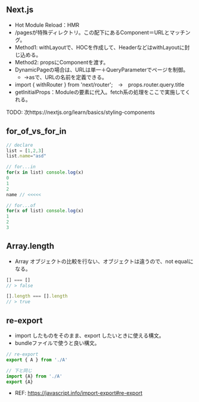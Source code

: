 ## Next.js

- Hot Module Reload：HMR
- /pagesが特殊ディレクトリ。この配下にあるComponent＝URLとマッチング。
- Method1: withLayoutで、HOCを作成して、HeaderなどはwithLayoutに封じ込める。
- Method2: propsにComponentを渡す。
- DynamicPageの場合は、URLは単一＋QueryParameterでページを制御。
  - →asで、URLの名前を定義できる。
- import { withRouter } from 'next/router';　→　props.router.query.title
- getInitialProps：Moduleの要素に代入。fetch系の処理をここで実施してくれる。

TODO: 次https://nextjs.org/learn/basics/styling-components

## for_of_vs_for_in

```javascript
// declare
list = [1,2,3]
list.name="asd"

// for...in
for(x in list) console.log(x)
0
1
2
name // <<<<<

// for...of
for(x of list) console.log(x)
1
2
3
```

## Array.length

- Array オブジェクトの比較を行ない、オブジェクトは違うので、not equalになる。

```javascript
[] === []
// > false

[].length === [].length
// > true
```

## re-export

- import したものをそのまま、export したいときに使える構文。
- bundleファイルで使うと良い構文。

```js
// re-export
export { A } from './A'

// 下と同じ
import {A} from './A'
export {A}
```

- REF: https://javascript.info/import-export#re-export
